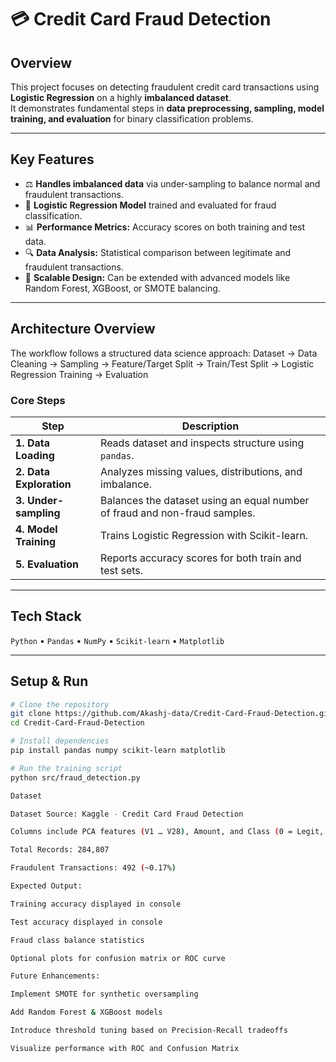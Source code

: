 # 💳 Credit Card Fraud Detection

## Overview
This project focuses on detecting fraudulent credit card transactions using **Logistic Regression** on a highly **imbalanced dataset**.  
It demonstrates fundamental steps in **data preprocessing, sampling, model training, and evaluation** for binary classification problems.

---

## Key Features
- ⚖️ **Handles imbalanced data** via under-sampling to balance normal and fraudulent transactions.
- 🧠 **Logistic Regression Model** trained and evaluated for fraud classification.
- 📊 **Performance Metrics:** Accuracy scores on both training and test data.
- 🔍 **Data Analysis:** Statistical comparison between legitimate and fraudulent transactions.
- 🧪 **Scalable Design:** Can be extended with advanced models like Random Forest, XGBoost, or SMOTE balancing.

---

## Architecture Overview
The workflow follows a structured data science approach: Dataset → Data Cleaning → Sampling → Feature/Target Split
→ Train/Test Split → Logistic Regression Training → Evaluation


### Core Steps
| Step | Description |
|------|--------------|
| **1. Data Loading** | Reads dataset and inspects structure using `pandas`. |
| **2. Data Exploration** | Analyzes missing values, distributions, and imbalance. |
| **3. Under-sampling** | Balances the dataset using an equal number of fraud and non-fraud samples. |
| **4. Model Training** | Trains Logistic Regression with Scikit-learn. |
| **5. Evaluation** | Reports accuracy scores for both train and test sets. |

---

## Tech Stack
`Python` • `Pandas` • `NumPy` • `Scikit-learn` • `Matplotlib`

---

## Setup & Run
```bash
# Clone the repository
git clone https://github.com/Akashj-data/Credit-Card-Fraud-Detection.git
cd Credit-Card-Fraud-Detection

# Install dependencies
pip install pandas numpy scikit-learn matplotlib

# Run the training script
python src/fraud_detection.py

Dataset

Dataset Source: Kaggle - Credit Card Fraud Detection

Columns include PCA features (V1 … V28), Amount, and Class (0 = Legit, 1 = Fraud)

Total Records: 284,807

Fraudulent Transactions: 492 (~0.17%)

Expected Output:

Training accuracy displayed in console

Test accuracy displayed in console

Fraud class balance statistics

Optional plots for confusion matrix or ROC curve

Future Enhancements:

Implement SMOTE for synthetic oversampling

Add Random Forest & XGBoost models

Introduce threshold tuning based on Precision-Recall tradeoffs

Visualize performance with ROC and Confusion Matrix
